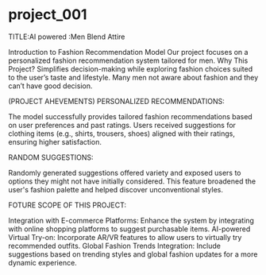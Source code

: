 # project_001

TITLE:AI  powered :Men Blend Attire


Introduction to Fashion Recommendation Model Our project focuses on a personalized fashion recommendation system tailored for men.
Why This Project? Simplifies decision-making while exploring fashion choices suited to the user’s taste and lifestyle.
Many men not aware about fashion and they can’t have good decision.

(PROJECT AHEVEMENTS)
PERSONALIZED RECOMMENDATIONS:

The model successfully provides tailored fashion recommendations based on user preferences and past ratings.
Users received suggestions for clothing items (e.g., shirts, trousers, shoes) aligned with their ratings, ensuring higher satisfaction.

 RANDOM SUGGESTIONS:
 
Randomly generated suggestions offered variety and exposed users to options they might not have initially considered.
This feature broadened the user's fashion palette and helped discover unconventional styles.

FOTURE SCOPE OF THIS PROJECT:

Integration with E-commerce Platforms: Enhance the system by integrating with online shopping platforms to suggest purchasable items.
  AI-powered Virtual Try-on: Incorporate AR/VR features to allow users to virtually try recommended outfits. 
Global Fashion Trends Integration: Include suggestions based on trending styles and global fashion updates for a more dynamic experience.

